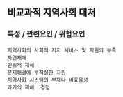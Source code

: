 ## 비교과적 지역사회 대처



### 특성 / 관련요인 / 위험요인

>   

    지역사회의 사회적 지지 서비스 및 자원의 부족
    자연재해
    인위적 재해
    문제해결에 부적절한 자원
    지역사회 시스템의 부재나 비효율성
    과거의 재해  경험
